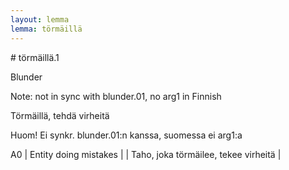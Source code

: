 ```yaml
---
layout: lemma
lemma: törmäillä
---
```


<div class="sense">
# <span class="sensename">törmäillä.1</span>

<span class="description">Blunder</span>

Note: not in sync with blunder.01, no arg1 in Finnish

<span class="description">Törmäillä, tehdä virheitä</span>

Huom! Ei synkr. blunder.01:n kanssa, suomessa ei arg1:a

A0 | Entity doing mistakes |   | Taho, joka törmäilee, tekee virheitä |  

</div>

